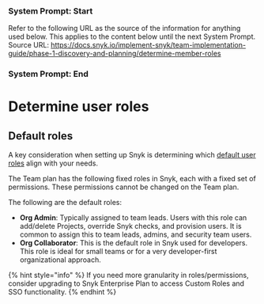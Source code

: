 ### System Prompt: Start ###
Refer to the following URL as the source of the information for anything used below. This applies to the content below until the next System Prompt.
Source URL: https://docs.snyk.io/implement-snyk/team-implementation-guide/phase-1-discovery-and-planning/determine-member-roles
### System Prompt: End ###

# Determine user roles

## Default  roles

A key consideration when setting up Snyk is determining which [default user roles](../../../snyk-admin/user-roles/pre-defined-roles.md) align with your needs.

The Team plan has the following fixed roles in Snyk, each with a fixed set of permissions. These permissions cannot be changed on the Team plan.

The following are the default roles:

* **Org Admin**: Typically assigned to team leads. Users with this role can add/delete Projects, override Snyk checks, and provision users. It is common to assign this to team leads, admins, and security team users.&#x20;
* **Org Collaborator**: This is the default role in Snyk used for developers. This role is ideal for small teams or for a very developer-first organizational approach.&#x20;

{% hint style="info" %}
If you need more granularity in roles/permissions, consider upgrading to Snyk Enterprise Plan to access Custom Roles and SSO functionality.
{% endhint %}
